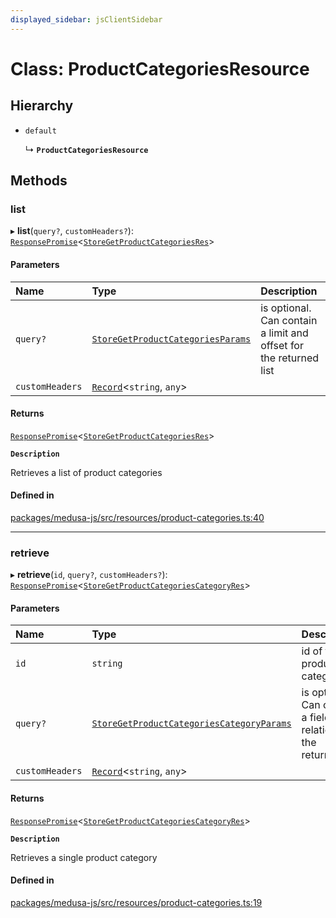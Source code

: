 ```yaml
---
displayed_sidebar: jsClientSidebar
---
```


# Class: ProductCategoriesResource

## Hierarchy

- `default`

  ↳ **`ProductCategoriesResource`**

## Methods

### list

▸ **list**(`query?`, `customHeaders?`): [`ResponsePromise`](../modules/internal-12.md#responsepromise)<[`StoreGetProductCategoriesRes`](../modules/internal-8.internal.md#storegetproductcategoriesres)\>

#### Parameters

| Name | Type | Description |
| :------ | :------ | :------ |
| `query?` | [`StoreGetProductCategoriesParams`](internal-8.internal.StoreGetProductCategoriesParams.md) | is optional. Can contain a limit and offset for the returned list |
| `customHeaders` | [`Record`](../modules/internal.md#record)<`string`, `any`\> |  |

#### Returns

[`ResponsePromise`](../modules/internal-12.md#responsepromise)<[`StoreGetProductCategoriesRes`](../modules/internal-8.internal.md#storegetproductcategoriesres)\>

**`Description`**

Retrieves a list of product categories

#### Defined in

[packages/medusa-js/src/resources/product-categories.ts:40](https://github.com/medusajs/medusa/blob/b38f73726/packages/medusa-js/src/resources/product-categories.ts#L40)

___

### retrieve

▸ **retrieve**(`id`, `query?`, `customHeaders?`): [`ResponsePromise`](../modules/internal-12.md#responsepromise)<[`StoreGetProductCategoriesCategoryRes`](../modules/internal-8.internal.md#storegetproductcategoriescategoryres)\>

#### Parameters

| Name | Type | Description |
| :------ | :------ | :------ |
| `id` | `string` | id of the product category |
| `query?` | [`StoreGetProductCategoriesCategoryParams`](internal-8.internal.StoreGetProductCategoriesCategoryParams.md) | is optional. Can contain a fields or relations for the returned list |
| `customHeaders` | [`Record`](../modules/internal.md#record)<`string`, `any`\> |  |

#### Returns

[`ResponsePromise`](../modules/internal-12.md#responsepromise)<[`StoreGetProductCategoriesCategoryRes`](../modules/internal-8.internal.md#storegetproductcategoriescategoryres)\>

**`Description`**

Retrieves a single product category

#### Defined in

[packages/medusa-js/src/resources/product-categories.ts:19](https://github.com/medusajs/medusa/blob/b38f73726/packages/medusa-js/src/resources/product-categories.ts#L19)
